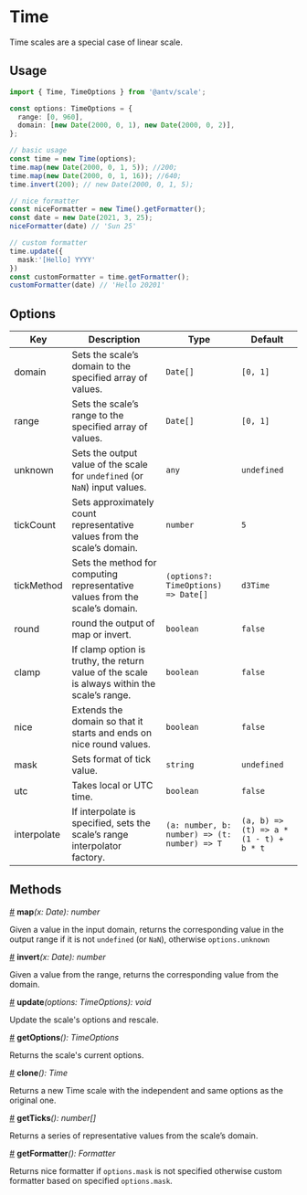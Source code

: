 # Time

Time scales are a special case of linear scale.

## Usage

```ts
import { Time, TimeOptions } from '@antv/scale';

const options: TimeOptions = {
  range: [0, 960],
  domain: [new Date(2000, 0, 1), new Date(2000, 0, 2)],
};

// basic usage
const time = new Time(options);
time.map(new Date(2000, 0, 1, 5)); //200;
time.map(new Date(2000, 0, 1, 16)); //640;
time.invert(200); // new Date(2000, 0, 1, 5);

// nice formatter
const niceFormatter = new Time().getFormatter();
const date = new Date(2021, 3, 25);
niceFormatter(date) // 'Sun 25'

// custom formatter
time.update({
  mask:'[Hello] YYYY'
})
const customFormatter = time.getFormatter();
customFormatter(date) // 'Hello 20201'

```

## Options

| Key | Description | Type | Default|  
| ----| ----------- | -----| -------|
| domain | Sets the scale’s domain to the specified array of values. | `Date[]` | `[0, 1]` |
| range | Sets the scale’s range to the specified array of values. | `Date[]` | `[0, 1]` |
| unknown | Sets the output value of the scale for `undefined` (or `NaN`) input values. | `any` | `undefined` |
| tickCount | Sets approximately count representative values from the scale’s domain. | `number` | `5` |
| tickMethod | Sets the method for computing representative values from the scale’s domain. | `(options?: TimeOptions) => Date[]` | `d3Time` |
| round | round the output of map or invert. | `boolean` | `false` |
| clamp | If clamp option is truthy, the return value of the scale is always within the scale’s range. | `boolean` | `false` |
| nice | Extends the domain so that it starts and ends on nice round values. | `boolean` | `false` |
| mask | Sets format of tick value. | `string` | `undefined` |
| utc | Takes local or UTC time. | `boolean` | `false` |
| interpolate | If interpolate is specified, sets the scale’s range interpolator factory. | `(a: number, b: number) => (t: number) => T` | `(a, b) => (t) => a * (1 - t) + b * t` |

## Methods

<a name="Time_map" href="#Time_map">#</a> **map**<i>(x: Date): number</i>

Given a value in the input domain, returns the corresponding value in the output range if it is not `undefined` (or `NaN`), otherwise `options.unknown`

<a name="Time_invert" href="#Time_invert">#</a> **invert**<i>(x: Date): number</i>

Given a value from the range, returns the corresponding value from the domain.

<a name="Time_update" href="#Time_update">#</a> **update**<i>(options: TimeOptions): void</i>

Update the scale's options and rescale.

<a name="Time_getOptions" href="#Time_getOptions">#</a> **getOptions**<i>(): TimeOptions</i>

Returns the scale's current options.

<a name="Time_clone" href="#Time_clone">#</a> **clone**<i>(): Time</i>

Returns a new Time scale with the independent and same options as the original one.

<a name="Time_get_ticks" href="#Time_get_ticks">#</a> **getTicks**<i>(): number[]</i>

Returns a series of representative values from the scale’s domain.

<a name="Time_get_formatter" href="#Time_get_formatter">#</a> **getFormatter**<i>(): Formatter</i>

Returns nice formatter if `options.mask` is not specified otherwise custom formatter based on specified `options.mask`.
